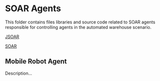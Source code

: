 ﻿# SOAR Agents

This folder contains files libraries and source code related to SOAR agents responsible for controlling agents in the automated warehouse scenario.

[JSOAR](https://github.com/soartech/jsoar)

[SOAR](https://soar.eecs.umich.edu/)

## Mobile Robot Agent

Description...

